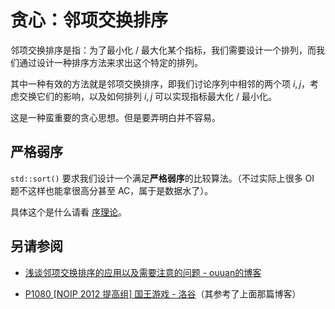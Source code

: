 # 贪心：邻项交换排序

邻项交换排序是指：为了最小化 / 最大化某个指标，我们需要设计一个排列，而我们通过设计一种排序方法来求出这个特定的排列。

其中一种有效的方法就是邻项交换排序，即我们讨论序列中相邻的两个项 $i,j$，考虑交换它们的影响，以及如何排列 $i,j$ 可以实现指标最大化 / 最小化。

这是一种蛮重要的贪心思想。但是要弄明白并不容易。



## 严格弱序

`std::sort()` 要求我们设计一个满足**严格弱序**的比较算法。（不过实际上很多 OI 题不这样也能拿很高分甚至 AC，属于是数据水了）。

具体这个是什么请看 [序理论](math/序理论.md)。

## 另请参阅

- [浅谈邻项交换排序的应用以及需要注意的问题 - ouuan的博客](https://ouuan.github.io/post/%E6%B5%85%E8%B0%88%E9%82%BB%E9%A1%B9%E4%BA%A4%E6%8D%A2%E6%8E%92%E5%BA%8F%E7%9A%84%E5%BA%94%E7%94%A8%E4%BB%A5%E5%8F%8A%E9%9C%80%E8%A6%81%E6%B3%A8%E6%84%8F%E7%9A%84%E9%97%AE%E9%A2%98/)

- [P1080 [NOIP 2012 提高组] 国王游戏 - 洛谷](https://www.luogu.com.cn/problem/P1080)（其参考了上面那篇博客）
